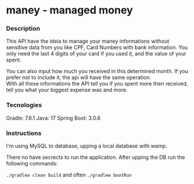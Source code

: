 # maney - managed money 

### Description

<p>This API have the ideia to manage your maney informations without sensitive data from you like CPF, Card Numbers with bank information. You only need the last 4 digits of your card if you used it, and the value of your spent.</p>
<p> You can also input how much you received in this determined month. If you prefer not to include it, the api will have the same operation. <br>
  With all these informations the API tell you if you spent more then received, tell you what your biggest expense was and more. </p>


### Tecnologies

Gradle: 7.6.1
Java: 17
Spring Boot: 3.0.6

### Instructions 

I'm using MySQL to database, upping a local database with wamp.

<span>There no have secrects to run the application. After upping the DB run the following commands: <br> 
  
  ``` ./gradlew clean build ```
  and often
  ``` ./gradlew bootRun ```

